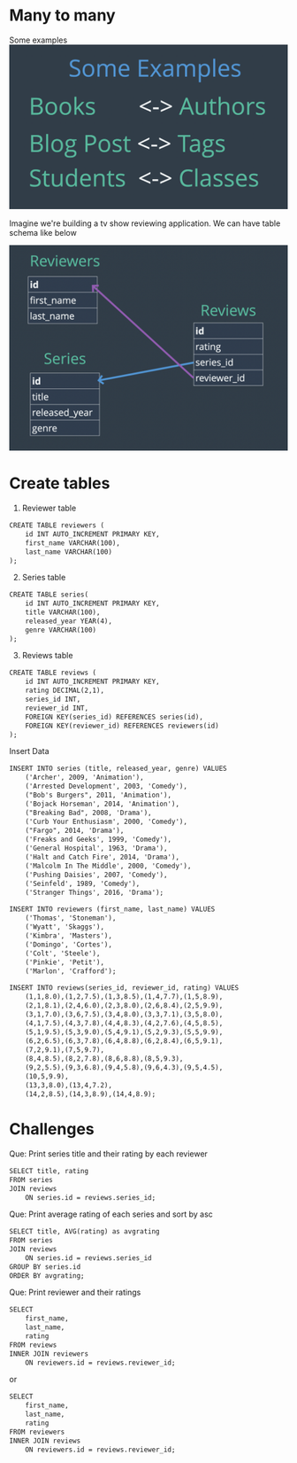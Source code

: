 # Many to many

Some examples
![Some examples](./Examples_manytomany.png)

Imagine we're building a tv show reviewing application.
We can have table schema like below

![table schema](./manytomany-tables.png)

# Create tables

1. Reviewer table

```
CREATE TABLE reviewers (
    id INT AUTO_INCREMENT PRIMARY KEY,
    first_name VARCHAR(100),
    last_name VARCHAR(100)
);
```

2. Series table

```
CREATE TABLE series(
    id INT AUTO_INCREMENT PRIMARY KEY,
    title VARCHAR(100),
    released_year YEAR(4),
    genre VARCHAR(100)
);
```

3. Reviews table

```
CREATE TABLE reviews (
    id INT AUTO_INCREMENT PRIMARY KEY,
    rating DECIMAL(2,1),
    series_id INT,
    reviewer_id INT,
    FOREIGN KEY(series_id) REFERENCES series(id),
    FOREIGN KEY(reviewer_id) REFERENCES reviewers(id)
);
```

Insert Data

```
INSERT INTO series (title, released_year, genre) VALUES
    ('Archer', 2009, 'Animation'),
    ('Arrested Development', 2003, 'Comedy'),
    ("Bob's Burgers", 2011, 'Animation'),
    ('Bojack Horseman', 2014, 'Animation'),
    ("Breaking Bad", 2008, 'Drama'),
    ('Curb Your Enthusiasm', 2000, 'Comedy'),
    ("Fargo", 2014, 'Drama'),
    ('Freaks and Geeks', 1999, 'Comedy'),
    ('General Hospital', 1963, 'Drama'),
    ('Halt and Catch Fire', 2014, 'Drama'),
    ('Malcolm In The Middle', 2000, 'Comedy'),
    ('Pushing Daisies', 2007, 'Comedy'),
    ('Seinfeld', 1989, 'Comedy'),
    ('Stranger Things', 2016, 'Drama');
```

```
INSERT INTO reviewers (first_name, last_name) VALUES
    ('Thomas', 'Stoneman'),
    ('Wyatt', 'Skaggs'),
    ('Kimbra', 'Masters'),
    ('Domingo', 'Cortes'),
    ('Colt', 'Steele'),
    ('Pinkie', 'Petit'),
    ('Marlon', 'Crafford');
```

```
INSERT INTO reviews(series_id, reviewer_id, rating) VALUES
    (1,1,8.0),(1,2,7.5),(1,3,8.5),(1,4,7.7),(1,5,8.9),
    (2,1,8.1),(2,4,6.0),(2,3,8.0),(2,6,8.4),(2,5,9.9),
    (3,1,7.0),(3,6,7.5),(3,4,8.0),(3,3,7.1),(3,5,8.0),
    (4,1,7.5),(4,3,7.8),(4,4,8.3),(4,2,7.6),(4,5,8.5),
    (5,1,9.5),(5,3,9.0),(5,4,9.1),(5,2,9.3),(5,5,9.9),
    (6,2,6.5),(6,3,7.8),(6,4,8.8),(6,2,8.4),(6,5,9.1),
    (7,2,9.1),(7,5,9.7),
    (8,4,8.5),(8,2,7.8),(8,6,8.8),(8,5,9.3),
    (9,2,5.5),(9,3,6.8),(9,4,5.8),(9,6,4.3),(9,5,4.5),
    (10,5,9.9),
    (13,3,8.0),(13,4,7.2),
    (14,2,8.5),(14,3,8.9),(14,4,8.9);
```

# Challenges

Que: Print series title and their rating by each reviewer

```
SELECT title, rating
FROM series
JOIN reviews
    ON series.id = reviews.series_id;
```

Que: Print average rating of each series and sort by asc

```
SELECT title, AVG(rating) as avgrating
FROM series
JOIN reviews
    ON series.id = reviews.series_id
GROUP BY series.id
ORDER BY avgrating;
```

Que: Print reviewer and their ratings

```
SELECT
    first_name,
    last_name,
    rating
FROM reviews
INNER JOIN reviewers
    ON reviewers.id = reviews.reviewer_id;
```

or

```
SELECT
    first_name,
    last_name,
    rating
FROM reviewers
INNER JOIN reviews
    ON reviewers.id = reviews.reviewer_id;
```
